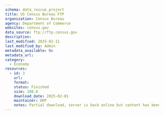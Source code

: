 ```yaml
---
schema: data_rescue_project 
title: US Census Bureau FTP
organization: Census Bureau
agency: Department of Commerce
websites: census.gov
data_source: ftp://ftp.census.gov
description: 
last_modified: 2025-02-11
last_modified_by: Admin
metadata_available: No
metadata_url: 
category:
  - Economy
resources:
  - id: 3
    url: 
    format: 
    status: Finished
    size: 180.0
    download_date: 2025-02-01
    maintainer: DRP
    notes: Partial download, server is back online but content has been removed.
---
```

